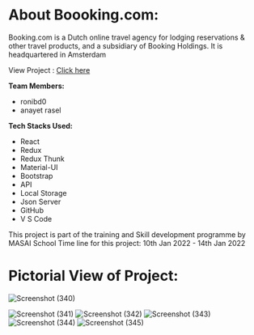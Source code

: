 # About Boooking.com:

Booking.com is a Dutch online travel agency for lodging reservations & other travel products, and a subsidiary of Booking Holdings. It is headquartered in Amsterdam


View Project :  <a href="https://github.com/ronibd0/ReactJS-Ticketing-Booking-Rental-App/">Click here</a>

**Team Members:**
 - ronibd0
 - anayet rasel

**Tech Stacks Used:**
 - React
 - Redux
 - Redux Thunk
 - Material-UI
 - Bootstrap
 - API
 - Local Storage
 - Json Server
 - GitHub
 - V S Code

This project is part of the training and Skill development programme by MASAI School
Time line for this project: 10th Jan 2022 - 14th Jan 2022

# Pictorial View of Project:

![Screenshot (340)](https://user-images.githubusercontent.com/80479635/161203707-ca9a5524-0e46-4501-b522-d1e54373ac45.png)

![Screenshot (341)](https://user-images.githubusercontent.com/80479635/161203718-1e3abc6d-ebc0-45dc-b957-8e225ebb5cdd.png)
![Screenshot (342)](https://user-images.githubusercontent.com/80479635/161203730-66de1e0a-5fee-4aca-9982-328a38e48962.png)
![Screenshot (343)](https://user-images.githubusercontent.com/80479635/161203747-2310f03b-ccc0-4a82-b3f1-f104dae605c9.png)
![Screenshot (344)](https://user-images.githubusercontent.com/80479635/161203903-e3e96960-968e-41b5-9630-b3209e28de7c.png)
![Screenshot (345)](https://user-images.githubusercontent.com/80479635/161203789-b2ee6697-04da-4946-82ed-5a0a573d31bd.png)

